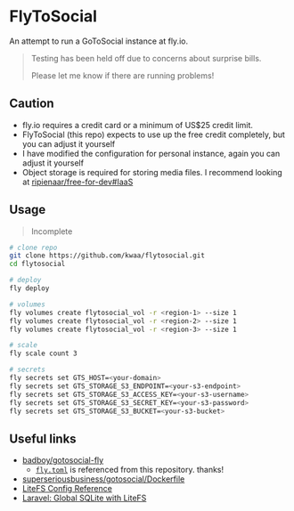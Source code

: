 # FlyToSocial

An attempt to run a GoToSocial instance at fly.io.

> Testing has been held off due to concerns about surprise bills.
>
> Please let me know if there are running problems!

## Caution

- fly.io requires a credit card or a minimum of US$25 credit limit.
- FlyToSocial (this repo) expects to use up the free credit completely, but you can adjust it yourself
- I have modified the configuration for personal instance, again you can adjust it yourself
- Object storage is required for storing media files. I recommend looking at [ripienaar/free-for-dev#IaaS](https://github.com/ripienaar/free-for-dev#iaas)

## Usage

> Incomplete

```bash
# clone repo
git clone https://github.com/kwaa/flytosocial.git
cd flytosocial

# deploy
fly deploy

# volumes
fly volumes create flytosocial_vol -r <region-1> --size 1
fly volumes create flytosocial_vol -r <region-2> --size 1
fly volumes create flytosocial_vol -r <region-3> --size 1

# scale
fly scale count 3

# secrets
fly secrets set GTS_HOST=<your-domain>
fly secrets set GTS_STORAGE_S3_ENDPOINT=<your-s3-endpoint>
fly secrets set GTS_STORAGE_S3_ACCESS_KEY=<your-s3-username>
fly secrets set GTS_STORAGE_S3_SECRET_KEY=<your-s3-password>
fly secrets set GTS_STORAGE_S3_BUCKET=<your-s3-bucket>
```

## Useful links

- [badboy/gotosocial-fly](https://github.com/badboy/gotosocial-fly)
  - [`fly.toml`](fly.toml) is referenced from this repository. thanks!
- [superseriousbusiness/gotosocial/Dockerfile](https://github.com/superseriousbusiness/gotosocial/blob/main/Dockerfile)
- [LiteFS Config Reference](https://fly.io/docs/litefs/config/)
- [Laravel: Global SQLite with LiteFS](https://fly.io/docs/laravel/advanced-guides/global-sqlite-litefs/)
